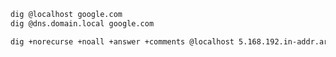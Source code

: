 ``` bash title="dig lookup using specific dns"
dig @localhost google.com
dig @dns.domain.local google.com
```

``` bash title="dig lookup checking dns zone using specific dns"
dig +norecurse +noall +answer +comments @localhost 5.168.192.in-addr.arpa SOA | egrep 'SOA|;; flags:'
```
